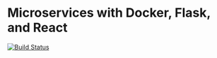 # Microservices with Docker, Flask, and React
[![Build Status](https://travis-ci.org/jesusce94/testdriven-app.svg?branch=master)](https://travis-ci.org/jesusce94/testdriven-app)
